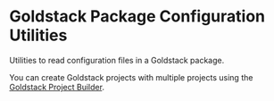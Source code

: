# Goldstack Package Configuration Utilities

Utilities to read configuration files in a Goldstack package.

You can create Goldstack projects with multiple projects using the [Goldstack Project Builder](https://goldstack.party/build).
